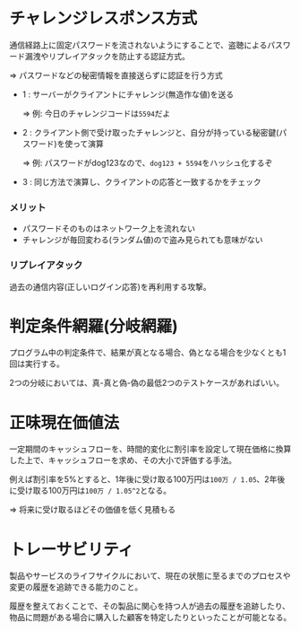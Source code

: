 # チャレンジレスポンス方式

通信経路上に固定パスワードを流されないようにすることで、盗聴によるパスワード漏洩やリプレイアタックを防止する認証方式。

=> パスワードなどの秘密情報を直接送らずに認証を行う方式

- 1 : サーバーがクライアントにチャレンジ(無造作な値)を送る

  => 例: 今日のチャレンジコードは`5594`だよ

- 2 : クライアント側で受け取ったチャレンジと、自分が持っている秘密鍵(パスワード)を使って演算

  => 例: パスワードがdog123なので、`dog123 + 5594`をハッシュ化するぞ

- 3 : 同じ方法で演算し、クライアントの応答と一致するかをチェック

### メリット

- パスワードそのものはネットワーク上を流れない
- チャレンジが毎回変わる(ランダム値)ので盗み見られても意味がない

### リプレイアタック

過去の通信内容(正しいログイン応答)を再利用する攻撃。

# 判定条件網羅(分岐網羅)

プログラム中の判定条件で、結果が真となる場合、偽となる場合を少なくとも1回は実行する。

2つの分岐においては、真-真と偽-偽の最低2つのテストケースがあればいい。

# 正味現在価値法

一定期間のキャッシュフローを、時間的変化に割引率を設定して現在価格に換算した上で、キャッシュフローを求め、その大小で評価する手法。

例えば割引率を5%とすると、1年後に受け取る100万円は`100万 / 1.05`、2年後に受け取る100万円は`100万 / 1.05^2`となる。

=> 将来に受け取るほどその価値を低く見積もる

# トレーサビリティ

製品やサービスのライフサイクルにおいて、現在の状態に至るまでのプロセスや変更の履歴を追跡できる能力のこと。

履歴を整えておくことで、その製品に関心を持つ人が過去の履歴を追跡したり、物品に問題がある場合に購入した顧客を特定したりといったことが可能となる。

